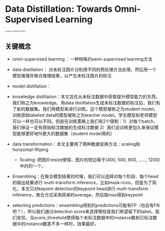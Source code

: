 # Data Distillation: Towards Omni-Supervised Learning

<img src="/Users/lizhiwei/Documents/paper_notes/active_learning/image-20200824121353651.png" alt="image-20200824121353651" style="zoom:33%;" />

## 关键概念

- omni-supervised learning ：一种特殊的semi-supervised learning方法

- data distillation： 对未标注图片分别用不同的预处理方法处理，然后用一个模型推理并聚合推理结果，以产生未标注图片的标注

- model distillation：



- knowledge distillation：本文旨在从未标注数据中获取提升模型能力的东西，我们称之为knowledge。用data distillation生成未标注数据的标注后，我们有了新的数据集。我们用模型来进行训练。这个模型被称之为student model，训练原始labeled data的模型被称之为teacher model。学生模型和老师模型可以一样也可以不同。但是在训练策略上我们有2个限制：1）对每个batch，我们保证一定有原始标注数据的生成标注数据 2）我们会训练更加久来保证模型能够更好地fit更大的数据集（student model用的）



- data transformation：本文主要用了两种数据变换方法：scaling和horizontal-flliping
  - Scaling: 把图片resize使得，图片的短边等于[400, 500, 600, ……, 1200]中的的一个，
- Ensembling：在聚合模型结果的时候，我们可以选择对每个阶段、每个head的输出结果进行 multi-transform inference，比如mask-rcnn。但是为了简化，本文只对kepoint detection的keypoint head进行 multi-transform inference，聚合方式采用简单的average，然后取max得到keypoint
- selecting predictions：ensembling得到的predictions可能有FP（也会有FN吧？），所以我们通过detection score来选择哪些是我们希望留下的label。我们发现，当score_threshold使得每个未标注数据中的instance数和已标注数据中的instance数差不多一样时，效果最好。

